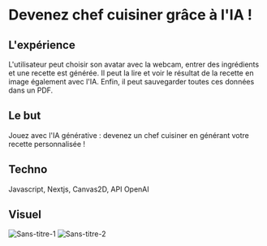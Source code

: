 <h1>Devenez chef cuisiner grâce à l'IA !</h1>

## L'expérience

L'utilisateur peut choisir son avatar avec la webcam, entrer des ingrédients et une recette est générée. Il peut la lire et voir le résultat de la recette en image également avec l'IA. Enfin, il peut sauvegarder toutes ces données dans un PDF.

## Le but

Jouez avec l'IA générative : devenez un chef cuisiner en générant votre recette personnalisée !

## Techno

Javascript, Nextjs, Canvas2D, API OpenAI

## Visuel


![Sans-titre-1](https://user-images.githubusercontent.com/77757761/213553377-da8f4b50-ddc2-4885-9449-13caae5e127b.jpg)
![Sans-titre-2](https://user-images.githubusercontent.com/77757761/213553732-79b5192f-8d05-4e82-8169-a9764eee0cb0.jpg)
